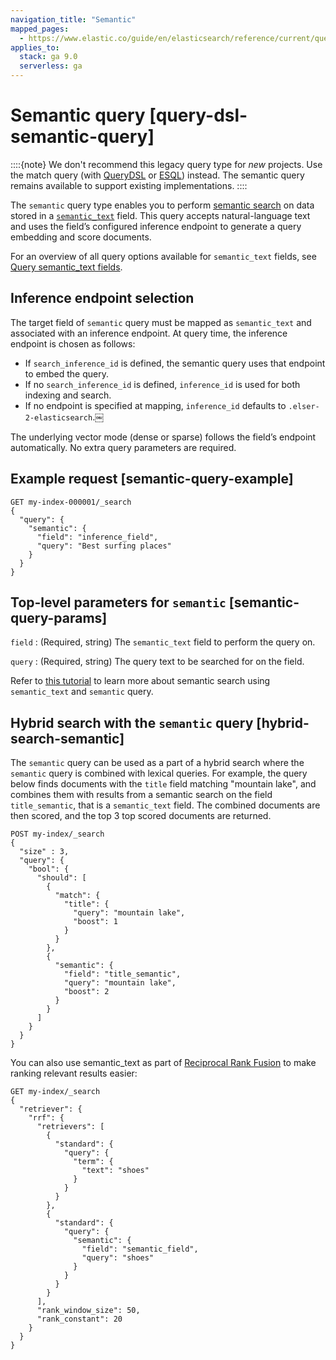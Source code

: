 ```yaml
---
navigation_title: "Semantic"
mapped_pages:
  - https://www.elastic.co/guide/en/elasticsearch/reference/current/query-dsl-semantic-query.html
applies_to:
  stack: ga 9.0
  serverless: ga
---
```


# Semantic query [query-dsl-semantic-query]

::::{note}
We don't recommend this legacy query type for _new_ projects. Use the match query (with [QueryDSL](/reference/query-languages/query-dsl/query-dsl-match-query.md) or [ESQL](/reference/query-languages/esql/functions-operators/search-functions.md#esql-match)) instead. The semantic query remains available to support existing implementations.
::::

The `semantic` query type enables you to perform [semantic search](docs-content://solutions/search/semantic-search.md) on data stored in a [`semantic_text`](/reference/elasticsearch/mapping-reference/semantic-text.md) field. This query accepts natural-language text and uses the field’s configured inference endpoint to generate a query embedding and score documents.

For an overview of all query options available for `semantic_text` fields, see [Query semantic_text fields](/reference/elasticsearch/mapping-reference/semantic-text.md#querying-semantic-text-fields).

## Inference endpoint selection

The target field of `semantic` query must be mapped as `semantic_text` and associated with an inference endpoint. At query time, the inference endpoint is chosen as follows:
- If `search_inference_id` is defined, the semantic query uses that endpoint to embed the query.
- If no `search_inference_id` is defined, `inference_id` is used for both indexing and search.
- If no endpoint is specified at mapping, `inference_id` defaults to `.elser-2-elasticsearch`.￼

The underlying vector mode (dense or sparse) follows the field’s endpoint automatically. No extra query parameters are required.

## Example request [semantic-query-example]

```console
GET my-index-000001/_search
{
  "query": {
    "semantic": {
      "field": "inference_field",
      "query": "Best surfing places"
    }
  }
}
```


## Top-level parameters for `semantic` [semantic-query-params]

`field`
:   (Required, string) The `semantic_text` field to perform the query on.

`query`
:   (Required, string) The query text to be searched for on the field.

Refer to [this tutorial](docs-content://solutions/search/semantic-search/semantic-search-semantic-text.md) to learn more about semantic search using `semantic_text` and `semantic` query.


## Hybrid search with the `semantic` query [hybrid-search-semantic]

The `semantic` query can be used as a part of a hybrid search where the `semantic` query is combined with lexical queries. For example, the query below finds documents with the `title` field matching "mountain lake", and combines them with results from a semantic search on the field `title_semantic`, that is a `semantic_text` field. The combined documents are then scored, and the top 3 top scored documents are returned.

```console
POST my-index/_search
{
  "size" : 3,
  "query": {
    "bool": {
      "should": [
        {
          "match": {
            "title": {
              "query": "mountain lake",
              "boost": 1
            }
          }
        },
        {
          "semantic": {
            "field": "title_semantic",
            "query": "mountain lake",
            "boost": 2
          }
        }
      ]
    }
  }
}
```

You can also use semantic_text as part of [Reciprocal Rank Fusion](/reference/elasticsearch/rest-apis/reciprocal-rank-fusion.md) to make ranking relevant results easier:

```console
GET my-index/_search
{
  "retriever": {
    "rrf": {
      "retrievers": [
        {
          "standard": {
            "query": {
              "term": {
                "text": "shoes"
              }
            }
          }
        },
        {
          "standard": {
            "query": {
              "semantic": {
                "field": "semantic_field",
                "query": "shoes"
              }
            }
          }
        }
      ],
      "rank_window_size": 50,
      "rank_constant": 20
    }
  }
}
```

